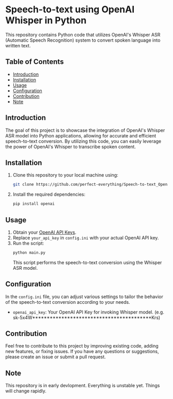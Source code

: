 # Speech-to-text using OpenAI Whisper in Python

This repository contains Python code that utilizes OpenAI's Whisper ASR (Automatic Speech Recognition) system to convert spoken language into written text.

<!-- If you have an example image, replace "path/to/your/example.png" with the actual path -->

## Table of Contents

- [Introduction](#introduction)
- [Installation](#installation)
- [Usage](#usage)
- [Configuration](#configuration)
- [Contribution](#Contribution)
- [Note](#Note)

## Introduction

The goal of this project is to showcase the integration of OpenAI's Whisper ASR model into Python applications, allowing for accurate and efficient speech-to-text conversion. By utilizing this code, you can easily leverage the power of OpenAI's Whisper to transcribe spoken content.

## Installation

1. Clone this repository to your local machine using:

   ```bash
   git clone https://github.com/perfect-everything/Speech-to-text_OpenAI_Whisper_Python.git
   ```
2. Install the required dependencies:

    ```bash
    pip install openai
    ```

## Usage

1. Obtain your [OpenAI API Keys](https://platform.openai.com/account/api-keys).
2. Replace `your_api_key` in `config.ini` with your actual OpenAI API key.
3. Run the script:
    ```bash
    python main.py
    ```
    This script performs the speech-to-text conversion using the Whisper ASR model.

## Configuration

In the `config.ini` file, you can adjust various settings to tailor the behavior of the speech-to-text conversion according to your needs.

* `openai_api_key`: Your OpenAI API Key for invoking Whisper model. (e.g. sk-5x4W*****************************************Krs)

## Contribution
Feel free to contribute to this project by improving existing code, adding new features, or fixing issues. If you have any questions or suggestions, please create an issue or submit a pull request.

## Note

This repository is in early devlopment. Everything is unstable yet. Things will change rapidly.
